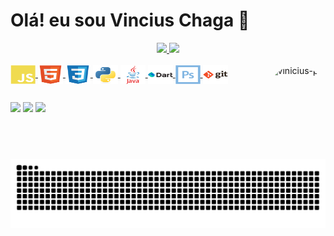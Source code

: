 # Olá! eu sou Vincius Chaga 👋 

<div align="center">
  <a href="https://github.com/Vinicius-src">
  <img height="48%" src="https://github-readme-stats.vercel.app/api?username=Vinicius-src&show_icons=true&theme=dark&include_all_commits=true&count_private=true"/>
  <img height="48%" src="https://github-readme-stats.vercel.app/api/top-langs/?username=Vinicius-src&layout=compact&langs_count=7&theme=dark"/>
</div>
<div style="display: inline_block"><br>
  <img align="center" alt="vinicius-Js" height="30" width="40" src="https://raw.githubusercontent.com/devicons/devicon/master/icons/javascript/javascript-plain.svg">
  <img align="center" alt="vinicius-HTML" height="30" width="40" src="https://raw.githubusercontent.com/devicons/devicon/master/icons/html5/html5-original.svg">
  <img align="center" alt="vinicius-CSS" height="30" width="40" src="https://raw.githubusercontent.com/devicons/devicon/master/icons/css3/css3-original.svg">
  <img align="center" alt="vinicius-Python" height="30" width="40" src="https://raw.githubusercontent.com/devicons/devicon/master/icons/python/python-original.svg">
  <img align="center" alt="vinicius-Java" height="30" width="40" src="https://raw.githubusercontent.com/devicons/devicon/master/icons/java/java-original-wordmark.svg">
  <img align="center" alt="vinicius-Dart" height="30" width="40" src="https://raw.githubusercontent.com/devicons/devicon/master/icons/dart/dart-original-wordmark.svg">
  <img align="center" alt="vinicius-PhotoShop" height="30" width="40" src="https://raw.githubusercontent.com/devicons/devicon/master/icons/photoshop/photoshop-line.svg">
  <img align="center" alt="vinicius-Git" height="30" width="40" src="https://raw.githubusercontent.com/devicons/devicon/master/icons/git/git-original-wordmark.svg">
  <img align="right" alt="vinicius-pic" height="150" style="border-radius:50px;" src="https://cdn.discordapp.com/attachments/880872510923616317/947142676489318400/200_1.gif">
</div>
  
  ##
 
<div> 
  <a href="https://instagram.com/viininja" target="_blank"><img src="https://img.shields.io/badge/-Instagram-%23E4405F?style=for-the-badge&logo=instagram&logoColor=white" target="_blank"></a>
  <a href = "mailto:vsilvvva@gmail.com"><img src="https://img.shields.io/badge/-Gmail-%23333?style=for-the-badge&logo=gmail&logoColor=white" target="_blank"></a>
  <a href="https://www.linkedin.com/in/vinicius-chaga" target="_blank"><img src="https://img.shields.io/badge/-LinkedIn-%230077B5?style=for-the-badge&logo=linkedin&logoColor=white" target="_blank"></a> 
 
  ![Snake animation](https://github.com/vinicius-src/vinicius-src/blob/output/github-contribution-grid-snake.svg)
 
</div>
